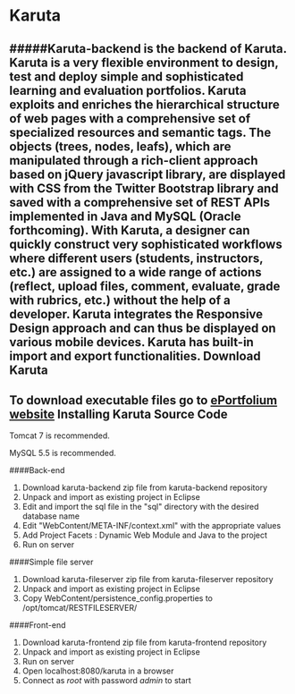 Karuta
======
#####Karuta-backend is the backend of Karuta.
**Karuta** is a very flexible environment to design, test and deploy simple and sophisticated learning and evaluation portfolios. Karuta exploits and enriches the hierarchical structure of web pages with a comprehensive set of specialized resources and semantic tags. The objects (trees, nodes, leafs), which are manipulated through a rich-client approach based on jQuery javascript library, are displayed with CSS from the Twitter Bootstrap library and saved with a comprehensive set of REST APIs implemented in Java and MySQL (Oracle forthcoming). With Karuta,  a designer can quickly construct very sophisticated workflows where different users (students, instructors, etc.) are assigned to a wide range of actions (reflect, upload files, comment, evaluate, grade with rubrics, etc.) without the help of a developer.  Karuta integrates the Responsive Design approach and can thus be displayed on various mobile devices.  Karuta has built-in import and export functionalities. 
Download Karuta
-------
To download executable files go to [ePortfolium website](http://www.eportfolium.com/karuta_download_en.htm)
Installing Karuta Source Code
-------
Tomcat 7 is recommended.

MySQL 5.5 is recommended.

####Back-end
1. Download karuta-backend zip file from karuta-backend repository
1. Unpack and import as existing project in Eclipse
1. Edit and import the sql file in the "sql" directory with the desired database name
1. Edit "WebContent/META-INF/context.xml" with the appropriate values
1. Add Project Facets : Dynamic Web Module and Java to the project
1. Run on server

####Simple file server
1. Download karuta-fileserver zip file from karuta-fileserver repository
1. Unpack and import as existing project in Eclipse
1. Copy WebContent/persistence_config.properties to /opt/tomcat/RESTFILESERVER/

####Front-end
1. Download karuta-frontend zip file from karuta-frontend repository
1. Unpack and import as existing project in Eclipse
1. Run on server
1. Open localhost:8080/karuta in a browser
1. Connect as *root* with password *admin* to start
